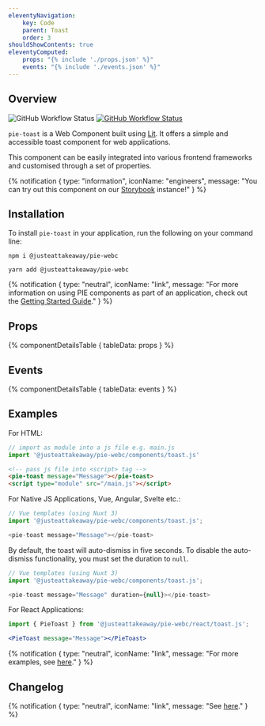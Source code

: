 ```yaml
---
eleventyNavigation:
    key: Code
    parent: Toast
    order: 3
shouldShowContents: true
eleventyComputed:
    props: "{% include './props.json' %}"
    events: "{% include './events.json' %}"
---
```


## Overview

<p>
  <a href="https://www.npmjs.com/@justeattakeaway/pie-toast" style="text-decoration: none">
    <img alt="GitHub Workflow Status" src="https://img.shields.io/npm/v/@justeattakeaway/pie-toast.svg?label=pie-toast">
  </a>

  <a href="https://www.npmjs.com/package/@justeattakeaway/pie-webc">
    <img alt="GitHub Workflow Status" src="https://img.shields.io/npm/v/@justeattakeaway/pie-webc.svg?label=pie-webc">
  </a>
</p>

`pie-toast` is a Web Component built using [Lit](https://lit.dev/). It offers a simple and accessible toast component for web applications.

This component can be easily integrated into various frontend frameworks and customised through a set of properties.

{% notification {
  type: "information",
  iconName: "engineers",
  message: "You can try out this component on our [Storybook](https://webc.pie.design/?path=/docs/toast) instance!"
} %}

## Installation

To install `pie-toast` in your application, run the following on your command line:

```shell
npm i @justeattakeaway/pie-webc
```

```shell
yarn add @justeattakeaway/pie-webc
```

{% notification {
  type: "neutral",
  iconName: "link",
  message: "For more information on using PIE components as part of an application, check out the [Getting Started Guide](https://github.com/justeattakeaway/pie/wiki/Getting-started-with-PIE-Web-Components)."
} %}

## Props

{% componentDetailsTable {
  tableData: props
} %}

## Events

{% componentDetailsTable {
  tableData: events
} %}

## Examples

For HTML:

```js
// import as module into a js file e.g. main.js
import '@justeattakeaway/pie-webc/components/toast.js'
```

```html
<!-- pass js file into <script> tag -->
<pie-toast message="Message"></pie-toast>
<script type="module" src="/main.js"></script>
```

For Native JS Applications, Vue, Angular, Svelte etc.:

```js
// Vue templates (using Nuxt 3)
import '@justeattakeaway/pie-webc/components/toast.js';

<pie-toast message="Message"></pie-toast>
```

By default, the toast will auto-dismiss in five seconds. To disable the auto-dismiss functionality, you must set the duration to `null`.

```js
// Vue templates (using Nuxt 3)
import '@justeattakeaway/pie-webc/components/toast.js';

<pie-toast message="Message" duration={null}></pie-toast>
```

For React Applications:

```jsx
import { PieToast } from '@justeattakeaway/pie-webc/react/toast.js';

<PieToast message="Message"></PieToast>
```

{% notification {
  type: "neutral",
  iconName: "link",
  message: "For more examples, see [here](https://github.com/justeattakeaway/pie-aperture/tree/main)."
} %}

## Changelog

{% notification {
  type: "neutral",
  iconName: "link",
  message: "See [here](https://github.com/justeattakeaway/pie/blob/main/packages/components/pie-toast/CHANGELOG.md)."
} %}
